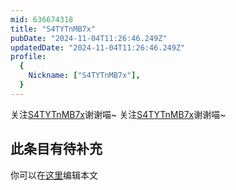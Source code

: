 ```yaml
---
mid: 636674318
title: "S4TYTnMB7x"
pubDate: "2024-11-04T11:26:46.249Z"
updatedDate: "2024-11-04T11:26:46.249Z"
profile:
  {
    Nickname: ["S4TYTnMB7x"],
  }
---
```


关注[S4TYTnMB7x](https://space.bilibili.com/636674318)谢谢喵~ 关注[S4TYTnMB7x](https://space.bilibili.com/636674318)谢谢喵~

## 此条目有待补充
你可以在[这里](https://github.com/Yuhanawa/VTuber.ICU/edit/master/src/content/v/S4TYTnMB7x/index.md)编辑本文
